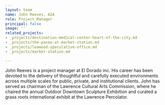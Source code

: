 ```yaml
---
layout: team
name: John Reeves, AIA
role: Project Manager
principal: false
image: ''
related_projects:
- _projects/destination-medical-center-heart-of-the-city.md
- _projects/the-paseo-at-market-station.md
- _projects/leawood-speculative-office.md
- _projects/market-station.md

---
```

John Reeves is a project manager at El Dorado inc. His career has been devoted to the delivery of thoughtful and carefully executed environments across multiple scales for public, private, and institutional clients. John has served as chairman of the Lawrence Cultural Arts Commission, where he chaired the annual Outdoor Downtown Sculpture Exhibition and curated a grass roots international exhibit at the Lawrence Percolator.